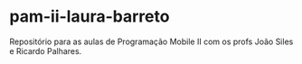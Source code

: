 # pam-ii-laura-barreto
Repositório para as aulas de Programação Mobile II com os profs João Siles e Ricardo Palhares.

